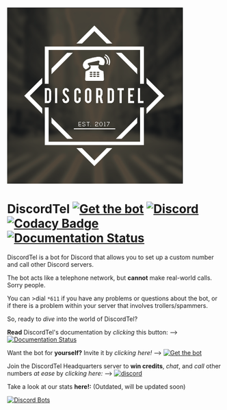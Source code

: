 ![DiscordTel Logo](./discordtel.png)
# DiscordTel [![Get the bot](https://img.shields.io/badge/Discord-Get_The_Bot-7289DA.svg)](https://discordapp.com/oauth2/authorize?client_id=377609965554237453&scope=bot) [![Discord](https://img.shields.io/badge/Discord-Support_Server-7289DA.svg)](https://discord.gg/RN7pxrB) [![Codacy Badge](https://api.codacy.com/project/badge/Grade/e43f2cd06bca428c8389c8f0378a85bc)](https://www.codacy.com/app/austinhuang0131/discordtel?utm_source=github.com&amp;utm_medium=referral&amp;utm_content=austinhuang0131/discordtel&amp;utm_campaign=Badge_Grade) [![Documentation Status](https://readthedocs.org/projects/discordtel/badge/?version=latest)](http://discordtel.readthedocs.io/en/latest/?badge=readthedocs)

DiscordTel is a bot for Discord that allows you to set up a custom number and call other Discord servers.

The bot acts like a telephone network, but **cannot** make real-world calls. Sorry people.

You can >dial `*611` if you have any problems or questions about the bot, or if there is a problem within your server that involves trollers/spammers.

So, ready to *dive* into the world of DiscordTel?

**Read** DiscordTel's documentation by *clicking* this button: --> [![Documentation Status](https://readthedocs.org/projects/discordtel/badge/?version=latest)](http://discordtel.readthedocs.io/en/latest/?badge=readthedocs)

Want the bot for **yourself?** Invite it by *clicking here!* --> [![Get the bot](https://img.shields.io/badge/Discord-Get_The_Bot-7289DA.svg)](https://discordapp.com/oauth2/authorize?client_id=377609965554237453&scope=bot)

Join the DiscordTel Headquarters server to **win credits**, *chat*, and *call* other numbers *at ease* by *clicking here:* --> [![discord](https://img.shields.io/badge/Discord-Support_Server-7289DA.svg)](https://discord.gg/RN7pxrB)

Take a look at our stats **here!:** (Outdated, will be updated soon)

[![Discord Bots](https://botsfordiscord.com/api/v1/bots/377609965554237453/embed.svg)](https://botsfordiscord.com/bot/377609965554237453)

